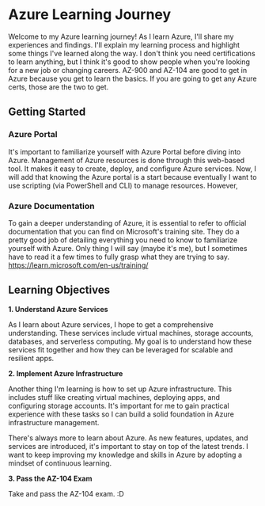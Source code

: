 # Azure Learning Journey

Welcome to my Azure learning journey! As I learn Azure, I'll share my experiences and findings. I'll explain my learning process and highlight some things I've learned along the way.  I don't think you need certifications to learn anything, but I think it's good to show people when you're looking for a new job or changing careers.  AZ-900 and AZ-104 are good to get in Azure because you get to learn the basics.  If you are going to get any Azure certs, those are the two to get.   

## Getting Started

### Azure Portal

It's important to familiarize yourself with Azure Portal before diving into Azure. Management of Azure resources is done through this web-based tool. It makes it easy to create, deploy, and configure Azure services.  Now, I will add that knowing the Azure portal is a start because eventually I want to use scripting (via PowerShell and CLI) to manage resources. However,

### Azure Documentation

To gain a deeper understanding of Azure, it is essential to refer to official documentation that you can find on Microsoft's training site.  They do a pretty good job of detailing everything you need to know to familiarize yourself with Azure.  Only thing I will say (maybe it's me), but I sometimes have to read it a few times to fully grasp what they are trying to say.  https://learn.microsoft.com/en-us/training/

## Learning Objectives

<b>1. Understand Azure Services</b>

As I learn about Azure services, I hope to get a comprehensive understanding. These services include virtual machines, storage accounts, databases, and serverless computing. My goal is to understand how these services fit together and how they can be leveraged for scalable and resilient apps.

<b>2. Implement Azure Infrastructure</b>

Another thing I'm learning is how to set up Azure infrastructure. This includes stuff like creating virtual machines, deploying apps, and configuring storage accounts. It's important for me to gain practical experience with these tasks so I can build a solid foundation in Azure infrastructure management.

There's always more to learn about Azure. As new features, updates, and services are introduced, it's important to stay on top of the latest trends. I want to keep improving my knowledge and skills in Azure by adopting a mindset of continuous learning.

<b>3. Pass the AZ-104 Exam </b>

Take and pass the AZ-104 exam. :D 


